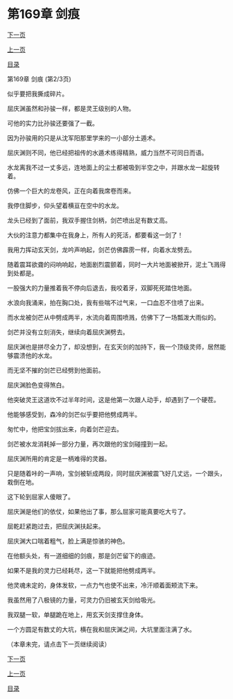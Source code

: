 <h1>第169章   剑痕</h1>
            <div><p><a href="./506_%E7%AC%AC169%E7%AB%A0_%E5%89%91%E7%97%95.md">下一页</a></p><p><a href="./504_%E7%AC%AC169%E7%AB%A0_%E5%89%91%E7%97%95.md">上一页</a></p><p><a href="../">目录</a></p></div>
            <div><p>第169章   剑痕 (第2/3页)</p><p>似乎要把我撕成碎片。</p><p>屈庆渊虽然和孙骏一样，都是灵王级别的人物。</p><p>可他的实力比孙骏还要强了一截。</p><p>因为孙骏用的只是从沈军阳那里学来的一小部分土遁术。</p><p>屈庆渊则不同，他已经把祖传的水遁术练得精熟，威力当然不可同日而语。</p><p>水龙离我不过一丈多远，连地面上的尘土都被吸到半空之中，并跟水龙一起旋转着。</p><p>仿佛一个巨大的龙卷风，正在向着我席卷而来。</p><p>我停住脚步，仰头望着横亘在空中的水龙。</p><p>龙头已经到了面前，我双手握住剑柄，剑芒喷出足有数丈高。</p><p>大伙的注意力都集中在我身上，所有人的死活，都要看这一剑了！</p><p>我用力挥动玄天剑，龙吟声响起，剑芒仿佛霹雳一样，向着水龙劈去。</p><p>随着震耳欲聋的闷响响起，地面剧烈震颤着，同时一大片地面被掀开，泥土飞溅得到处都是。</p><p>一股强大的力量推着我不停向后退去，我咬着牙，双脚死死踏住地面。</p><p>水浪向我涌来，拍在胸口处，我有些喘不过气来，一口血忍不住喷了出来。</p><p>而水龙被剑芒从中劈成两半，水流向着周围喷溅，仿佛下了一场瓢泼大雨似的。</p><p>剑芒并没有立刻消失，继续向着屈庆渊劈去。</p><p>屈庆渊也是拼尽全力了，却没想到，在玄天剑的加持下，我一个顶级灵师，居然能够震溃他的水龙。</p><p>而无坚不摧的剑芒已经劈到他面前。</p><p>屈庆渊脸色变得煞白。</p><p>他突破灵王这道坎不过半年时间，这是他第一次跟人动手，却遇到了一个硬茬。</p><p>他能够感受到，森冷的剑芒似乎要把他劈成两半。</p><p>匆忙中，他把宝剑拔出来，向着剑芒迎去。</p><p>剑芒被水龙消耗掉一部分力量，再次跟他的宝剑碰撞到一起。</p><p>屈庆渊所用的肯定是一柄难得的灵器。</p><p>只是随着咔的一声响，宝剑被斩成两段，同时屈庆渊被震飞好几丈远，一个跟头，栽倒在地。</p><p>这下轮到屈家人傻眼了。</p><p>屈庆渊是他们的依仗，如果他出了事，那么屈家可能真要吃大亏了。</p><p>屈乾赶紧跑过去，把屈庆渊扶起来。</p><p>屈庆渊大口喘着粗气，脸上满是惊骇的神色。</p><p>在他额头处，有一道细细的剑痕，那是剑芒留下的痕迹。</p><p>如果不是我的灵力已经耗尽，这一下就能把他劈成两半。</p><p>他灵魂未定的，身体发软，一点力气也使不出来，冷汗顺着面颊流下来。</p><p>我虽然用了八极镜的力量，可灵力仍旧被玄天剑给吸光。</p><p>我双腿一软，单腿跪在地上，用玄天剑支撑住身体。</p><p>一个方圆足有数丈的大坑，横在我和屈庆渊之间，大坑里面注满了水。</p><p>（本章未完，请点击下一页继续阅读）</p></div>
            <div><p><a href="./506_%E7%AC%AC169%E7%AB%A0_%E5%89%91%E7%97%95.md">下一页</a></p><p><a href="./504_%E7%AC%AC169%E7%AB%A0_%E5%89%91%E7%97%95.md">上一页</a></p><p><a href="../">目录</a></p></div>